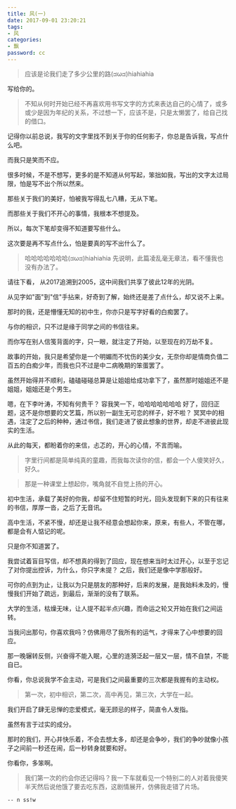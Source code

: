 ```yaml
---
title: 风(一)
date: 2017-09-01 23:20:21
tags:
- 风
categories:
- 飘
password: cc
---
```



> 应该是论我们走了多少公里的路(ಡωಡ)hiahiahia

<!-- more -->

写给你的。

> 不知从何时开始已经不再喜欢用书写文字的方式来表达自己的心情了，或多或少是因为年纪的关系，不过想一下，应该不是，只是太懒罢了，给自己找的借口。

 记得你以前总说，我写的文字里找不到关于你的任何影子，你总是告诉我，写点什么吧。

 而我只是笑而不应。

 很多时候，不是不想写，更多的是不知道从何写起，笨拙如我，写出的文字太过局限，怕是写不出个所以然来。

 那些关于我们的美好，怕被我写得乱七八糟，无从下笔。

 而那些关于我们不开心的事情，我根本不想提及。

 所以，每次下笔却变得不知道要写些什么。

 这次要是再不写点什么，怕是要真的写不出什么了。

 > 哈哈哈哈哈哈哈(ಡωಡ)hiahiahia 先说明，此篇凌乱毫无章法，看不懂我也没有办法了。

 请往下看， 从2017追溯到2005，这中间我们共享了彼此12年的光阴。

 从见字如"面"到"信"手拈来，好奇到了解，始终还是差了点什么，却又说不上来。

 那时的我，还是懵懂无知的初中生，你亦只是写字好看的白痴罢了。

与你的相识，只不过是缘于同学之间的书信往来。

而你写在别人信笺背面的字，只一眼，就注定了开始，以至现在的万劫不复。

 故事的开始，我只是希望你是一个明媚而不忧伤的美少女，无奈你却是情商负值二百五的白痴少年，而我也只不过是中二病晚期的笨蛋罢了。

 虽然开始得并不顺利，磕磕碰碰总算是让姐姐给成功拿下了，虽然那时姐姐还不是姐姐，姐姐还是个男生。

 嗯，在下李叶涛，不知有何贵干？ 容我笑一下，哈哈哈哈哈哈哈 好了，回归正题，这不是你想要的文艺篇，所以别一副生无可恋的样子，好不啦？ 冥冥中的相遇，注定了之后的种种，通过书信，我们走进了彼此想象的世界，却走不进彼此现实的生活。

 从此的每天，都盼着你的来信，忐忑的，开心的心情，不言而喻。

> 字里行间都是简单纯真的童趣，而我每次读你的信，都会一个人傻笑好久，好久。

> 那是一种课堂上想起你，嘴角就不自觉上扬的开心。

 初中生活，承载了美好的你我，却留不住短暂的时光，回头发现剩下来的只有往来的书信，厚厚一沓，之后了无音讯。

 高中生活，不紧不慢，却还是让我不经意会想起你来，原来，有些人，不管在哪，都是会有人惦记的呢。

 只是你不知道罢了。

 我尝试着盲目写信，却不想真的得到了回应，现在想来当时太过开心，以至于忘记了对你提出控诉，为什么，你只字未提？ 之后，我们还是像中学那般好。

 可你的点到为止，让我以为只是朋友的那种好，后来的发展，是我始料未及的，慢慢我们开始了疏远，到最后，渐渐的没有了联系。

 大学的生活，枯燥无味，让人提不起半点兴趣，而命运之轮又开始在我们之间运转。

 当我问出那句，你喜欢我吗？仿佛用尽了我所有的运气，才得来了心中想要的回应。

 那一晚辗转反侧，兴奋得不能入眠，心里的涟漪泛起一层又一层，情不自禁，不能自已。

 你看，你总说我学不会主动，可是我们之间最重要的三次都是我握有的主动权。

 > 第一次，初中相识，第二次，高中再见，第三次，大学在一起。

 我们开启了肆无忌惮的恋爱模式，毫无顾忌的样子，简直令人发指。

 虽然有言于过实的成分。

 那时的我们，开心并快乐着，不会去想太多，却还是会争吵，我们的争吵就像小孩子之间前一秒还在闹，后一秒转身就要和好。

 你看你，多笨啊。

 > 我们第一次的约会你还记得吗？我一下车就看见一个特别二的人对着我傻笑半天然后说他饿了要去吃东西，这剧情展开，仿佛我走错了片场。

 `-- n ss!w`